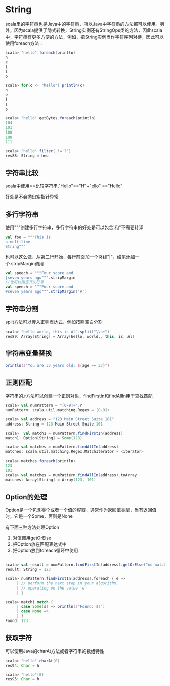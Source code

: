 # String

scala里的字符串也是Java中的字符串，所以Java中字符串的方法都可以使用。另外，因为scala提供了隐式转换，String实例还有StringOps类的方法，因此scala中，字符串有更多方便的方法，例如，把String实例当作字符序列对待，因此可以使用foreach方法：

```scala
scala> "hello".foreach(println)
h
e
l
l
o

scala> for(c <- "hello") println(c)
h
e
l
l
o

scala> "hello".getBytes.foreach(println)
104
101
108
108
111

scala> "hello".filter(_!='l')
res88: String = heo
```

## 字符串比较

scala中使用==比较字符串,"Hello"=="H"+"ello" =="Hello"

好处是不会抛出空指针异常

## 多行字符串

使用"""创建多行字符串，多行字符串的好处是可以包含'和"不需要转译

```scala
val foo = """This is
a multiline
String"""
```

也可以这么做，从第二行开始，每行前面加一个竖线"|"，结尾添加一个.stripMargin调用

```scala
val speech = """Four score and
|seven years ago""".stripMargin
//也可以指定开头符号
val speech = """Four score and
#seven years ago""".stripMargin('#')
```

## 字符串分割

split方法可以传入正则表达式，例如按照空白分割

```scala
scala> "hello world, this is Al".split("\\s+")
res89: Array[String] = Array(hello, world,, this, is, Al)
```

## 字符串变量替换

```scala
println(s"You are 33 years old: ${age == 33}")
```

## 正则匹配

字符串的.r方法可以创建一个正则对象，findFirstIn和findAllIn用于查找匹配

```scala
scala> val numPattern = "[0-9]+".r
numPattern: scala.util.matching.Regex = [0-9]+

scala> val address = "123 Main Street Suite 101"
address: String = 123 Main Street Suite 101

scala>  val match1 = numPattern.findFirstIn(address)
match1: Option[String] = Some(123)

scala> val matches = numPattern.findAllIn(address)
matches: scala.util.matching.Regex.MatchIterator = <iterator>

scala> matches.foreach(println)
123
101
scala> val matches = numPattern.findAllIn(address).toArray
matches: Array[String] = Array(123, 101)
```

## Option的处理

Option是一个包含零个或者一个值的容器，通常作为返回值类型，当有返回值时，它是一个Some，否则是None

有下面三种方法处理Option

1. 对值调用getOrElse
2. 把Option放在匹配表达式中
3. 把Option放到foreach循环中使用

```scala

scala> val result = numPattern.findFirstIn(address).getOrElse("no match")
result: String = 123

scala> numPattern.findFirstIn(address).foreach { e =>
     | // perform the next step in your algorithm,
     | // operating on the value 'e'
     | }

scala> match1 match {
     | case Some(s) => println(s"Found: $s")
     | case None =>
     | }
Found: 123
```

## 获取字符

可以使用Java的charAt方法或者字符串的数组特性

```scala
scala> "hello".charAt(0)
res94: Char = h

scala> "hello"(0)
res95: Char = h
```

